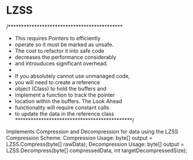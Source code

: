 # LZSS

/********************************************
 * This requires Pointers to efficiently 
 * operate so it must be marked as unsafe.
 * The cost to refactor it into safe code
 * decreases the performance considerably
 * and introuduces significant overhead.
 * 
 * If you absolutely cannot use unmanaged code,
 * you will need to create a reference
 * object (Class) to hold the buffers and
 * implement a function to track the pointer
 * location within the buffers. The Look Ahead
 * functionality will require constant calls
 * to update the data in the reference class
 *********************************************/


Implements Compression and Decompression for data using the LZSS Compression Scheme.
Compression Usage: byte[] output = LZSS.Compress(byte[] rawData);
Decompression Usage: byte[] output = LZSS.Decompress(byte[] compressedData, int targetDecompressedSize);
